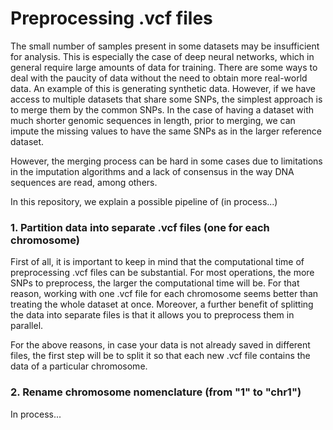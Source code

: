 # Preprocessing .vcf files

The small number of samples present in some datasets may be insufficient for analysis. This is especially the case of deep neural networks, which in general require large amounts of data for training. There are some ways to deal with the paucity of data without the need to obtain more real-world data. An example of this is generating synthetic data. However, if we have access to multiple datasets that share some SNPs, the simplest approach is to merge them by the common SNPs. In the case of having a dataset with much shorter genomic sequences in length, prior to merging, we can impute the missing values to have the same SNPs as in the larger reference dataset.

However, the merging process can be hard in some cases due to limitations in the imputation algorithms and a lack of consensus in the way DNA sequences are read, among others. 

In this repository, we explain a possible pipeline of (in process...)

### 1. Partition data into separate .vcf files (one for each chromosome)

First of all, it is important to keep in mind that the computational time of preprocessing .vcf files can be substantial. For most operations, the more SNPs to preprocess, the larger the computational time will be. For that reason, working with one .vcf file for each chromosome seems better than treating the whole dataset at once. Moreover, a further benefit of splitting the data into separate files is that it allows you to preprocess them in parallel.

For the above reasons, in case your data is not already saved in different files, the first step will be to split it so that each new .vcf file contains the data of a particular chromosome.

### 2. Rename chromosome nomenclature (from "1" to "chr1")


In process...
